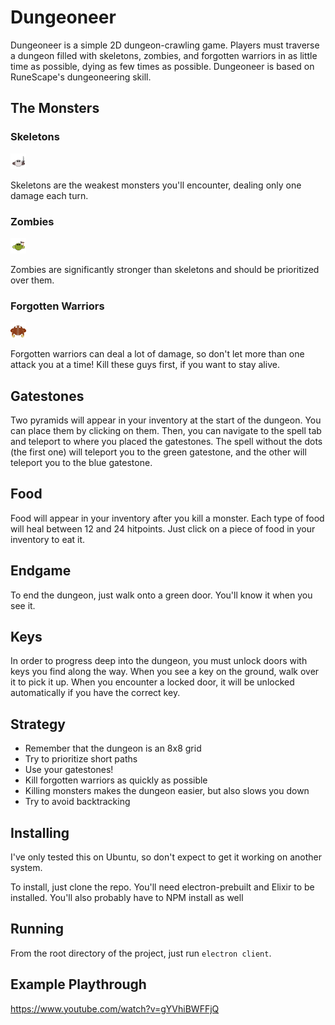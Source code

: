# Dungeoneer

Dungeoneer is a simple 2D dungeon-crawling game. Players must traverse a dungeon filled with skeletons, zombies, and forgotten warriors in as little time as possible, dying as few times as possible. Dungeoneer is based on RuneScape's dungeoneering skill.

## The Monsters

### Skeletons

![Skeletons](resources/test-drawings/skeleton.png)

Skeletons are the weakest monsters you'll encounter, dealing only one damage each turn.

### Zombies

![Zombies](resources/test-drawings/zombie.png)

Zombies are significantly stronger than skeletons and should be prioritized over them.

### Forgotten Warriors

![Forgotten Warriors](resources/test-drawings/forgotten-warrior.png)

Forgotten warriors can deal a lot of damage, so don't let more than one attack you at a time! Kill these guys first, if you want to stay alive.

## Gatestones

Two pyramids will appear in your inventory at the start of the dungeon. You can place them by clicking on them. Then, you can navigate to the spell tab and teleport to where you placed the gatestones. The spell without the dots (the first one) will teleport you to the green gatestone, and the other will teleport you to the blue gatestone.

## Food

Food will appear in your inventory after you kill a monster. Each type of food will heal between 12 and 24 hitpoints. Just click on a piece of food in your inventory to eat it.

## Endgame

To end the dungeon, just walk onto a green door. You'll know it when you see it.

## Keys

In order to progress deep into the dungeon, you must unlock doors with keys you find along the way. When you see a key on the ground, walk over it to pick it up. When you encounter a locked door, it will be unlocked automatically if you have the correct key.

## Strategy

* Remember that the dungeon is an 8x8 grid
* Try to prioritize short paths
* Use your gatestones!
* Kill forgotten warriors as quickly as possible
* Killing monsters makes the dungeon easier, but also slows you down
* Try to avoid backtracking

## Installing

I've only tested this on Ubuntu, so don't expect to get it working on another system.

To install, just clone the repo. You'll need electron-prebuilt and Elixir to be installed. You'll also probably have to NPM install as well

## Running

From the root directory of the project, just run `electron client`.

## Example Playthrough

https://www.youtube.com/watch?v=gYVhiBWFFjQ
